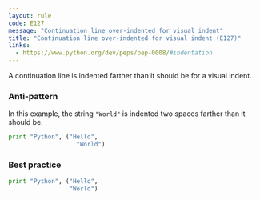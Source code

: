 ```yaml
---
layout: rule
code: E127
message: "Continuation line over-indented for visual indent"
title: "Continuation line over-indented for visual indent (E127)"
links:
  - https://www.python.org/dev/peps/pep-0008/#indentation
---
```


A continuation line is indented farther than it should be for a visual indent.

### Anti-pattern

In this example, the string `"World"` is indented two spaces farther than it should be.

```python
print "Python", ("Hello",
                   "World")
```

### Best practice

```python
print "Python", ("Hello",
                 "World")
```
